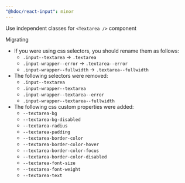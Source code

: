 ```yaml
---
"@hdoc/react-input": minor
---
```


Use independent classes for `<Textarea />` component

Migrating

- If you were using css selectors, you should rename them as follows:
  - `.input--textarea` -> `.textarea`
  - `.input-wrapper--error` -> `.textarea--error`
  - `.input-wrapper--fullwidth` -> `.textarea--fullwidth`
- The following selectors were removed:
  - `.input--textarea`
  - `.input-wrapper--textarea`
  - `.input-wrapper--textarea--error`
  - `.input-wrapper--textarea--fullwidth`
- The following css custom properties were added:
  - `--textarea-bg`
  - `--textarea-bg-disabled`
  - `--textarea-radius`
  - `--textarea-padding`
  - `--textarea-border-color`
  - `--textarea-border-color-hover`
  - `--textarea-border-color-focus`
  - `--textarea-border-color-disabled`
  - `--textarea-font-size`
  - `--textarea-font-weight`
  - `--textarea-text`
